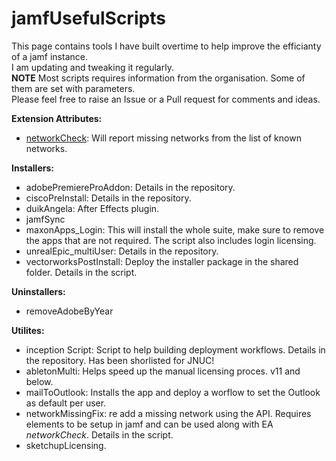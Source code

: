 # jamfUsefulScripts

This page contains tools I have built overtime to help improve the efficianty of a jamf instance. \
I am updating and tweaking it regularly. \
**NOTE** Most scripts requires information from the organisation. Some of them are set with parameters. \
Please feel free to raise an Issue or a Pull request for comments and ideas.

**Extension Attributes:**
- [networkCheck](https://github.com/jpallagrosi/jamfUsefulScripts/blob/WIP/EA/networkCheck.sh): Will report missing networks from the list of known networks.

**Installers:**
- adobePremiereProAddon: Details in the repository.
- ciscoPreInstall: Details in the repository.
- duikAngela: After Effects plugin.
- jamfSync
- maxonApps_Login: This will install the whole suite, make sure to remove the apps that are not required. The script also includes login licensing.
- unrealEpic_multiUser: Details in the repository.
- vectorworksPostInstall: Deploy the installer package in the shared folder. Details in the script.

**Uninstallers:**
- removeAdobeByYear

**Utilites:** 
- inception Script: Script to help building deployment workflows. Details in the repository. Has been shorlisted for JNUC!
- abletonMulti: Helps speed up the manual licensing proces. v11 and below.
- mailToOutlook: Installs the app and deploy a worflow to set the Outlook as default per user.
- networkMissingFix: re add a missing network using the API. Requires elements to be setup in jamf and can be used along with EA _networkCheck_. Details in the script.
- sketchupLicensing.
